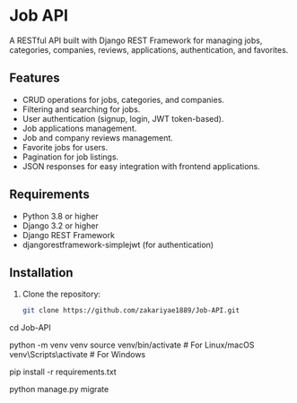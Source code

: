 # Job API

A RESTful API built with Django REST Framework for managing jobs, categories, companies, reviews, applications, authentication, and favorites.

## Features

- CRUD operations for jobs, categories, and companies.
- Filtering and searching for jobs.
- User authentication (signup, login, JWT token-based).
- Job applications management.
- Job and company reviews management.
- Favorite jobs for users.
- Pagination for job listings.
- JSON responses for easy integration with frontend applications.

## Requirements

- Python 3.8 or higher
- Django 3.2 or higher
- Django REST Framework
- djangorestframework-simplejwt (for authentication)

## Installation

1. Clone the repository:
   ```bash
   git clone https://github.com/zakariyae1889/Job-API.git


cd Job-API

python -m venv venv
source venv/bin/activate  # For Linux/macOS
venv\Scripts\activate     # For Windows

pip install -r requirements.txt


python manage.py migrate
